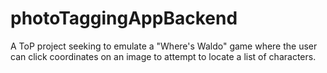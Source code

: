 # photoTaggingAppBackend
A ToP project seeking to emulate a "Where's Waldo" game where the user can click coordinates on an image to attempt to locate a list of characters. 
